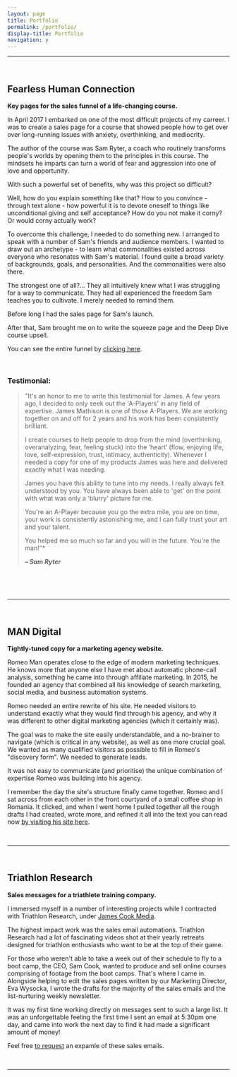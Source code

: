 ```yaml
---
layout: page
title: Portfolio
permalink: /portfolio/
display-title: Portfolio
navigation: y
---
```


---

&nbsp;

## Fearless Human Connection

**Key pages for the sales funnel of a life-changing course.**

In April 2017 I embarked on one of the most difficult projects of my carreer. I was to create a sales page for a course that showed people how to get over over long-running issues with anxiety, overthinking, and mediocrity. 

The author of the course was Sam Ryter, a coach who routinely transforms people's worlds by opening them to the principles in this course. The mindsets he imparts can turn a world of fear and aggression into one of love and opportunity. 

With such a powerful set of benefits, why was this project so difficult? 

Well, how do you explain something like that? How to you convince - through text alone - how powerful it is to devote oneself to things like unconditional giving and self acceptance? How do you not make it corny? Or would corny actually work? 

To overcome this challenge, I needed to do something new. I arranged to speak with a number of Sam's friends and audience members. I wanted to draw out an archetype - to learn what commonalities existed across everyone who resonates with Sam's material. I found quite a broad variety of backgrounds, goals, and personalities. And the commonalities were also there.

The strongest one of all?… They all intuitively knew what I was struggling for a way to communicate. They had all experienced the freedom Sam teaches you to cultivate. I merely needed to remind them. 

Before long I had the sales page for Sam's launch.

After that, Sam brought me on to write the squeeze page and the Deep Dive course upsell. 

You can see the entire funnel by [clicking here](https://fearlessconnection.com). 

&nbsp;

### Testimonial:

>"It's an honor to me to write this testimonial for James. A few years ago, I decided to only seek out the 'A-Players' in any field of expertise.  James Mathison is one of those A-Players. We are working together on and off for 2 years and his work has been consistently brilliant.
>
>I create courses to help people to drop from the mind (overthinking, overanalyzing, fear, feeling stuck) into the ‘heart’ (flow, enjoying life, love, self-expression, trust, intimacy, authenticity). Whenever I needed a copy for one of my products James was here and delivered exactly what I was needing. 
>
>James you have this ability to tune into my needs. I really always felt understood by you. You have always been able to 'get' on the point with what was only a 'blurry' picture for me. 
>
>You're an A-Player because you go the extra mile, you are on time, your work is consistently astonishing me, and I can fully trust your art and your talent.
>
>You helped me so much so far and you will in the future. You're the man!"*
>
>***– Sam Ryter***

&nbsp;

&nbsp;

---

&nbsp;

## MAN Digital

**Tightly-tuned copy for a marketing agency website.**

Romeo Man operates close to the edge of modern marketing techniques. He knows more that anyone else I have met about automatic phone-call analysis, something he came into through affiliate marketing. In 2015, he founded an agency that combined all his knowledge of search marketing, social media, and business automation systems.

Romeo needed an entire rewrite of his site. He needed visitors to understand exactly what they would find through his agency, and why it was different to other digital marketing agencies (which it certainly was). 

The goal was to make the site easily understandable, and a no-brainer to navigate (which is critical in any website), as well as one more crucial goal. We wanted as many qualified visitors as possible to fill in Romeo's "discovery form". We needed to generate leads. 

It was not easy to communicate (and prioritise) the unique combination of expertise Romeo was building into his agency. 

I remember the day the site's structure finally came together. Romeo and I sat across from each other in the front courtyard of a small coffee shop in Romania. It clicked, and when I went home I pulled together all the rough drafts I had created, wrote more, and refined it all into the text you can read now [by visiting his site here](http://man.digital/). 

&nbsp;

---

&nbsp;

## Triathlon Research

**Sales messages for a triathlete training company.**

I immersed myself in a number of interesting projects while I contracted with Triathlon Research, under [James Cook Media](https://www.jamescook.pl/). 

The highest impact work was the sales email automations. Triathlon Research had a lot of fascinating videos shot at their yearly retreats designed for triathlon enthusiasts who want to be at the top of their game. 

For those who weren't able to take a week out of their schedule to fly to a boot camp, the CEO, Sam Cook, wanted to produce and sell online courses comprising of footage from the boot camps. That's where I came in. Alongside helping to edit the sales pages written by our Marketing Director, Eva Wysocka, I wrote the drafts for the majority of the sales emails and the list-nurturing weekly newsletter. 

It was my first time working directly on messages sent to such a large list. It was an unforgettable feeling the first time I sent an email at 5:30pm one day, and came into work the next day to find it had made a significant amount of money! 

Feel free [to request](mailto:james.s.mathison@gmail.com) an expamle of these sales emails.

&nbsp;

---

&nbsp;